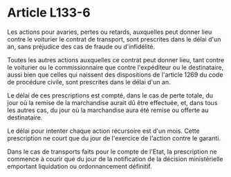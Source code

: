 # Article L133-6

Les actions pour avaries, pertes ou retards, auxquelles peut donner lieu contre le voiturier le contrat de transport, sont prescrites dans le délai d'un an, sans préjudice des cas de fraude ou d'infidélité.

Toutes les autres actions auxquelles ce contrat peut donner lieu, tant contre le voiturier ou le commissionnaire que contre l'expéditeur ou le destinataire, aussi bien que celles qui naissent des dispositions de l'article 1269 du    code de procédure civile, sont prescrites dans le délai d'un an.

Le délai de ces prescriptions est compté, dans le cas de perte totale, du jour où la remise de la marchandise aurait dû être effectuée, et, dans tous les autres cas, du jour où la marchandise aura été remise ou offerte au destinataire.

Le délai pour intenter chaque action récursoire est d'un mois. Cette prescription ne court que du jour de l'exercice de l'action contre le garanti.

Dans le cas de transports faits pour le compte de l'Etat, la prescription ne commence à courir que du jour de la notification de la décision ministérielle emportant liquidation ou ordonnancement définitif.
